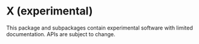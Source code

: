 # X (experimental)

This package and subpackages contain experimental software with limited documentation. APIs are subject to change.
